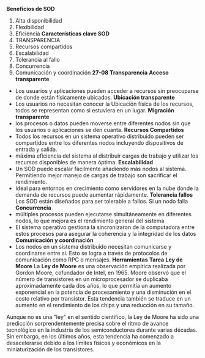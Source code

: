 **Beneficios de SOD**
1. Alta disponibilidad 
2. Flexibilidad 
3. Eficiencia 
**Características clave SOD**
1. TRANSPARENCIA 
2. Recursos compartidos
3. Escalabilidad
4. Tolerancia al fallo
5. Concurrencia 
6. Comunicación y coordinación 
**27-08**
**Transparencia**
**Acceso transparente**
 - Los usuarios y aplicaciones pueden acceder a recursos sin preocuparse de donde están físicamente ubicados.
**Ubicación transparente**
- Los usuarios no necesitan conocer la Ubicación física de los recursos, todos se representan como si estuviera en un lugar.
**Migración transparente**
- los procesos o datos pueden moverse entre diferentes nodos sin que los usuarios o aplicaciones se den cuanta.
**Recursos Compartidos**
- Todos los recursos en un sistema operativo distribuido pueden ser compartidos entre los diferentes nodos incluyendo dispositivos de entrada y salida.
- máxima eficiencia del sistema al distribuir cargas de trabajo y utilizar los recursos disponibles de manera óptima.
**Escalabilidad**
- Un SOD puede escalar fácilmente añadiendo más nodos al sistema. Permitiendo mejor manejo de cargas de trabajo son sacrificar el rendimiento.
- Ideal para entornos en crecimiento como servidores en la nube donde la demanda de recursos puede aumentar rápidamente.
**Tolerancia fallos**
Los SOD están diseñados para ser tolerable a fallos. Si un nodo falla 
**Concurrencia**
- múltiples procesos pueden ejecutarse simultáneamente en diferentes nodos, lo que mejora es el rendimiento general del sistema 
- El sistema operativo gestiona la sincronizaron de la computadora entre estos procesos para asegurar la coherencia y la integridad de los datos
**Comunicación y coordinación**
- Los nodos en un sistema distribuido necesitan comunicarse y coordinarse entre si. Esto se logra a través de protocolos de comunicación como RPC o mensajes.
**Herramientas**
**Tarea**
**Ley de Moore**
La **Ley de Moore** es una observación empírica realizada por Gordon Moore, cofundador de Intel, en 1965. Moore observó que el número de transistores en un microprocesador se duplicaba aproximadamente cada dos años, lo que permitía un aumento exponencial en la potencia de procesamiento y una disminución en el costo relativo por transistor. Esta tendencia también se traduce en un aumento en el rendimiento de los chips y una reducción en su tamaño.

Aunque no es una "ley" en el sentido científico, la Ley de Moore ha sido una predicción sorprendentemente precisa sobre el ritmo de avance tecnológico en la industria de los semiconductores durante varias décadas. Sin embargo, en los últimos años, esta tendencia ha comenzado a desacelerarse debido a los límites físicos y económicos en la miniaturización de los transistores.